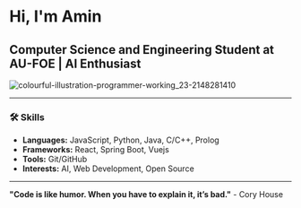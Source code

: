 # Hi, I'm Amin 

## Computer Science and Engineering Student at AU-FOE | AI Enthusiast



![colourful-illustration-programmer-working_23-2148281410](https://github.com/user-attachments/assets/97773233-f200-4671-8498-a7909e95f561)




---

### 🛠️ Skills

- **Languages:** JavaScript, Python, Java, C/C++, Prolog
- **Frameworks:** React, Spring Boot, Vuejs
- **Tools:** Git/GitHub
- **Interests:** AI, Web Development, Open Source

---

**"Code is like humor. When you have to explain it, it’s bad."** - Cory House
